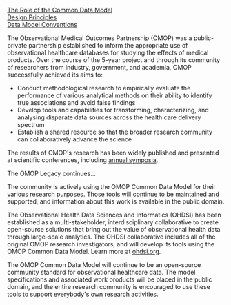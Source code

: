 [The Role of the Common Data Model](https://github.com/OHDSI/CommonDataModel/wiki/The-Role-of-the-Common-Data-Model)  
[Design Principles](https://github.com/OHDSI/CommonDataModel/wiki/Design-Principles)  
[Data Model Conventions](https://github.com/OHDSI/CommonDataModel/wiki/Data-Model-Conventions)  

The Observational Medical Outcomes Partnership (OMOP) was a public-private partnership established to inform the appropriate use of observational healthcare databases for studying the effects of medical products. Over the course of the 5-year project and through its community of researchers from industry, government, and academia, OMOP successfully achieved its aims to:

  - Conduct methodological research to empirically evaluate the performance of various analytical methods on their ability to identify true associations and avoid false findings 
  - Develop tools and capabilities for transforming, characterizing, and analysing disparate data sources across the health care delivery spectrum 
  - Establish a shared resource so that the broader research community can collaboratively advance the science

The results of OMOP's research has been widely published and presented at scientific conferences, including [annual symposia](https://www.ohdsi.org/events/2018-ohdsi-symposium/).

The OMOP Legacy continues...

The community is actively using the OMOP Common Data Model for their various research purposes. Those tools will continue to be maintained and supported, and information about this work is available in the public domain.

The Observational Health Data Sciences and Informatics (OHDSI) has been established as a multi-stakeholder, interdisciplinary collaborative to create open-source solutions that bring out the value of observational health data through large-scale analytics. The OHDSI collaborative includes all of the original OMOP research investigators, and will develop its tools using the OMOP Common Data Model. Learn more at [ohdsi.org](http://ohdsi.org).

The OMOP Common Data Model will continue to be an open-source community standard for observational healthcare data. The model specifications and associated work products will be placed in the public domain, and the entire research community is encouraged to use these tools to support everybody's own research activities.
